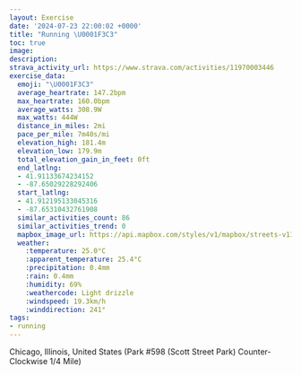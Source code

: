```yaml
---
layout: Exercise
date: '2024-07-23 22:00:02 +0000'
title: "Running \U0001F3C3"
toc: true
image:
description:
strava_activity_url: https://www.strava.com/activities/11970003446
exercise_data:
  emoji: "\U0001F3C3"
  average_heartrate: 147.2bpm
  max_heartrate: 160.0bpm
  average_watts: 308.9W
  max_watts: 444W
  distance_in_miles: 2mi
  pace_per_mile: 7m40s/mi
  elevation_high: 181.4m
  elevation_low: 179.9m
  total_elevation_gain_in_feet: 0ft
  end_latlng:
  - 41.91133674234152
  - -87.65029228292406
  start_latlng:
  - 41.912195133045316
  - -87.65310432761908
  similar_activities_count: 86
  similar_activities_trend: 0
  mapbox_image_url: https://api.mapbox.com/styles/v1/mapbox/streets-v11/static/path-5+787af2-1.0(e%7Bx~Ffl~uOEyBLMl%40%7B%40rCoE%3FESe%40CMAiOEi%40%40gBAkAC_%40Bu%40Ay%40%40YEa%40%40a%40Co%40HkAHG%5EFj%40Eh%40F%40LC%5CDn%40C%60ABh%40%3F%60%40Bb%40DNPPNJRB%5C%40x%40CPMT_%40D%5BA%7BBCq%40CQEKSUSEYAqALSVIh%40CXApCFVHLVPPDb%40%3Fz%40GRMLWF%5D%40iBEkAGUUUKEg%40Gq%40HQFQHKRMr%40%40~CDRJLVPPDt%40%3Fl%40KTSJUBy%40EoCCOISIIIGa%40Ei%40D%5D%3FQDKLMRENAZCrBBx%40FNVRVJrA%40JCTOLUFYAkDC_%40MSOMe%40Kg%40%40%7D%40AYC%5BKg%40D_%40AWDOHGLARFb%40%40%7C%40DX%40dDE%60ADp%40Ah%40B%5EChAB%60%40D%7CF%5D~%40%40r%40),pin-s-s+e5b22e(-87.6514,41.91171),pin-s-f+89ae00(-87.64857999999992,41.910979999999995)/auto/800x800?access_token=pk.eyJ1Ijoiam9zaGJlY2ttYW4iLCJhIjoiY205eWR2aDd1MWZ6djJrbXc4a3M0bWZleiJ9.XiG9OWkNcZk2QzjJbxLB4A
  weather:
    :temperature: 25.0°C
    :apparent_temperature: 25.4°C
    :precipitation: 0.4mm
    :rain: 0.4mm
    :humidity: 69%
    :weathercode: Light drizzle
    :windspeed: 19.3km/h
    :winddirection: 241°
tags:
- running
---
```

Chicago, Illinois, United States (Park #598 (Scott Street Park) Counter-Clockwise 1/4 Mile)
